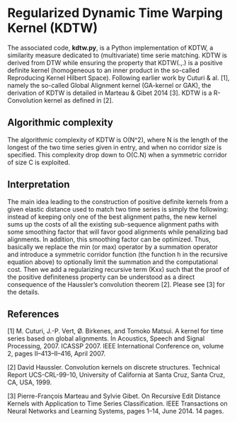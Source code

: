 
# Regularized Dynamic Time Warping Kernel (KDTW)

The associated code, **kdtw.py**, is a Python implementation of KDTW, a similarity measure dedicated to (multivariate) time serie matching. KDTW is derived from DTW while ensuring the property that KDTW(.,.) is a positive definite kernel (homogeneous to an inner product in the so-called Reproducing Kernel Hilbert Space). Following earlier work by Cuturi & al.  [1], namely the so-called Global Alignment kernel (GA-kernel or GAK), the derivation of KDTW is detailed in Marteau & Gibet 2014 [3]. KDTW is a R-Convolution kernel as defined in [2]. 

## Algorithmic complexity
The algorithmic complexity of KDTW is O(N^2), where N is the length of the longest of the two time series given in entry, and when no corridor size is specified. This complexity drop down to O(C.N) when a symmetric corridor of size C is exploited. 

## Interpretation
The main idea leading to the construction of positive definite kernels from a given elastic distance used to match two time series is simply the following: instead of keeping only one of the best alignment paths, the new kernel sums up the costs of all the existing sub-sequence alignment paths with some smoothing factor that will favor good alignments while penalizing bad alignments. In addition, this smoothing factor can be optimized. Thus, basically we replace the min (or max) operator by a summation operator and introduce a symmetric corridor function (the function h in the recursive equation above) to optionally limit the summation and the computational cost. Then we add a regularizing recursive term (Kxx) such that the proof of the positive definiteness property can be understood as a direct consequence of the Haussler’s convolution theorem  [2]. Please see  [3] for the details.


## References

[1]   M. Cuturi, J.-P. Vert, Ø. Birkenes, and Tomoko Matsui. A kernel for time series based on global alignments. In Acoustics, Speech and Signal Processing, 2007. ICASSP 2007. IEEE International Conference on, volume 2, pages II–413–II–416, April 2007.

[2]   David Haussler. Convolution kernels on discrete structures. Technical Report UCS-CRL-99-10, University of California at Santa Cruz, Santa Cruz, CA, USA, 1999.

[3]   Pierre-François Marteau and Sylvie Gibet. On Recursive Edit Distance Kernels with Application to Time Series Classification. IEEE Transactions on Neural Networks and Learning Systems, pages 1–14, June 2014. 14 pages.

